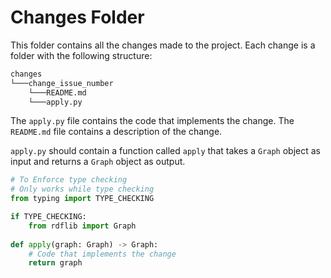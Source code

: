 # Changes Folder

This folder contains all the changes made to the project. Each change is a folder with the following structure:

```bash
changes
└───change_issue_number
    └───README.md
    └───apply.py
```

The `apply.py` file contains the code that implements the change. The `README.md` file contains a description of the change.

`apply.py` should contain a function called `apply` that takes a `Graph` object as input and returns a `Graph` object as output.

```python
# To Enforce type checking
# Only works while type checking
from typing import TYPE_CHECKING

if TYPE_CHECKING:
    from rdflib import Graph
    
def apply(graph: Graph) -> Graph:
    # Code that implements the change
    return graph
```
